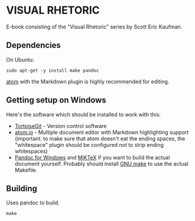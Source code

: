 # VISUAL RHETORIC

E-book consisting of the "Visual Rhetoric" series by Scott Eric Kaufman.

## Dependencies

On Ubuntu:

```
sudo apt-get -y install make pandoc
```

[atom](http://atom.io) with the Markdown plugin is highly recommended for editing.

## Getting setup on Windows

Here's the software which should be installed to work with this:

 * [TortoiseGit](http://download.tortoisegit.org/tgit/1.8.12.0/TortoiseGit-1.8.12.0-64bit.msi) - Version control software
 * [atom.io](https://atom.io/download/windows) - Multiple document editor with Markdown highlighting support (important: to make sure that atom doesn't eat the ending spaces, the "whitespace" plugin should be configured *not* to strip ending whitespaces)
 * [Pandoc for Windows](https://github.com/jgm/pandoc/releases/download/1.13.2/pandoc-1.13.2-windows.msi) and [MiKTeX](http://mirrors.ctan.org/systems/win32/miktex/setup/basic-miktex-2.9.5105.exe) if you want to build the actual document yourself. Probably should install [GNU make](http://gnuwin32.sourceforge.net/downlinks/make.php) to use the actual Makefile.

## Building

Uses pandoc to build.

```make```


